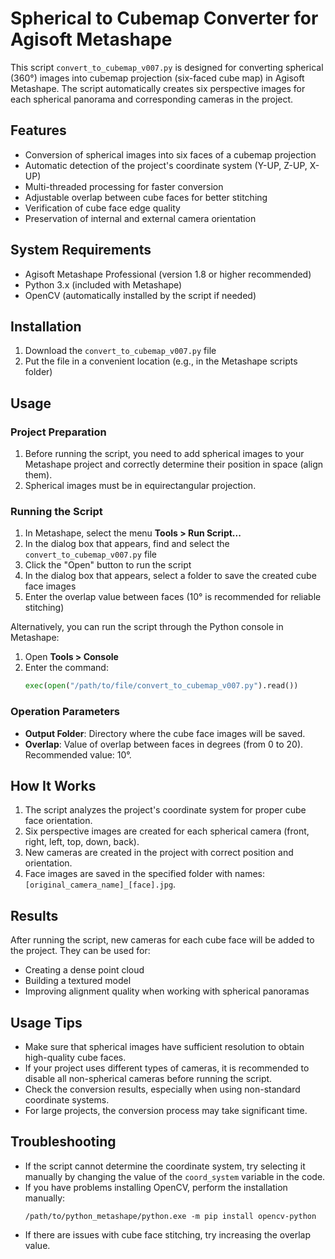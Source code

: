 # Spherical to Cubemap Converter for Agisoft Metashape

This script `convert_to_cubemap_v007.py` is designed for converting spherical (360°) images into cubemap projection (six-faced cube map) in Agisoft Metashape. The script automatically creates six perspective images for each spherical panorama and corresponding cameras in the project.

## Features

- Conversion of spherical images into six faces of a cubemap projection
- Automatic detection of the project's coordinate system (Y-UP, Z-UP, X-UP)
- Multi-threaded processing for faster conversion
- Adjustable overlap between cube faces for better stitching
- Verification of cube face edge quality
- Preservation of internal and external camera orientation

## System Requirements

- Agisoft Metashape Professional (version 1.8 or higher recommended)
- Python 3.x (included with Metashape)
- OpenCV (automatically installed by the script if needed)

## Installation

1. Download the `convert_to_cubemap_v007.py` file
2. Put the file in a convenient location (e.g., in the Metashape scripts folder)

## Usage

### Project Preparation

1. Before running the script, you need to add spherical images to your Metashape project and correctly determine their position in space (align them).
2. Spherical images must be in equirectangular projection.

### Running the Script

1. In Metashape, select the menu **Tools > Run Script...**
2. In the dialog box that appears, find and select the `convert_to_cubemap_v007.py` file
3. Click the "Open" button to run the script
4. In the dialog box that appears, select a folder to save the created cube face images
5. Enter the overlap value between faces (10° is recommended for reliable stitching)

Alternatively, you can run the script through the Python console in Metashape:
1. Open **Tools > Console**  
2. Enter the command:
   ```python
   exec(open("/path/to/file/convert_to_cubemap_v007.py").read())
   ```

### Operation Parameters

- **Output Folder**: Directory where the cube face images will be saved.
- **Overlap**: Value of overlap between faces in degrees (from 0 to 20). Recommended value: 10°.

## How It Works

1. The script analyzes the project's coordinate system for proper cube face orientation.
2. Six perspective images are created for each spherical camera (front, right, left, top, down, back).
3. New cameras are created in the project with correct position and orientation.
4. Face images are saved in the specified folder with names: `[original_camera_name]_[face].jpg`.

## Results

After running the script, new cameras for each cube face will be added to the project. They can be used for:

- Creating a dense point cloud
- Building a textured model
- Improving alignment quality when working with spherical panoramas

## Usage Tips

- Make sure that spherical images have sufficient resolution to obtain high-quality cube faces.
- If your project uses different types of cameras, it is recommended to disable all non-spherical cameras before running the script.
- Check the conversion results, especially when using non-standard coordinate systems.
- For large projects, the conversion process may take significant time.

## Troubleshooting

- If the script cannot determine the coordinate system, try selecting it manually by changing the value of the `coord_system` variable in the code.
- If you have problems installing OpenCV, perform the installation manually:
  ```
  /path/to/python_metashape/python.exe -m pip install opencv-python
  ```
- If there are issues with cube face stitching, try increasing the overlap value.
